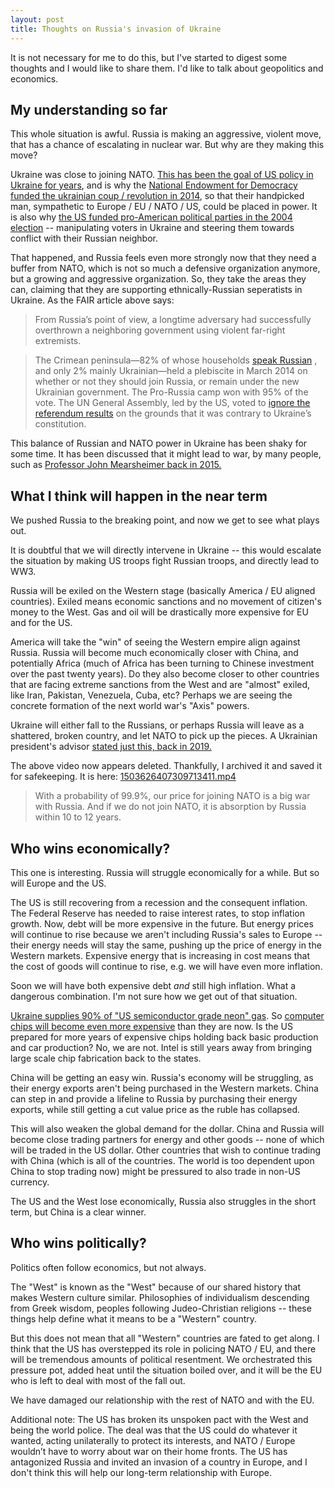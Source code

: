 ```yaml
---
layout: post
title: Thoughts on Russia's invasion of Ukraine
---
```


It is not necessary for me to do this, but I've started to digest some thoughts and I would like to share them. I'd like to talk about geopolitics and economics.

## My understanding so far
This whole situation is awful. Russia is making an aggressive, violent move, that has a chance of escalating in nuclear war. But why are they making this move?

Ukraine was close to joining NATO. [This has been the goal of US policy in Ukraine for years](https://fair.org/home/what-you-should-really-know-about-ukraine/), and is why the [National Endowment for Democracy funded the ukrainian coup / revolution in 2014](https://www.commondreams.org/newswire/2014/03/18/ukraine-and-national-endowment-democracy-form-intervention), so that their handpicked man, sympathetic to Europe / EU / NATO / US, could be placed in power. It is also why [the US funded pro-American political parties in the 2004 election](https://web.archive.org/save/https://www.theguardian.com/world/2004/nov/26/ukraine.usa) -- manipulating voters in Ukraine and steering them towards conflict with their Russian neighbor.

That happened, and Russia feels even more strongly now that they need a buffer from NATO, which is not so much a defensive organization anymore, but a growing and aggressive organization. So, they take the areas they can, claiming that they are supporting ethnically-Russian seperatists in Ukraine. As the FAIR article above says:
> From Russia’s point of view, a longtime adversary had successfully overthrown a neighboring government using violent far-right extremists.    

> The Crimean peninsula—82% of whose households  [speak Russian](https://pdf.usaid.gov/pdf_docs/pnaec705.pdf) , and only 2% mainly Ukrainian—held a plebiscite in March 2014 on whether or not they should join Russia, or remain under the new Ukrainian government. The Pro-Russia camp won with 95% of the vote. The UN General Assembly, led by the US, voted to  [ignore the referendum results](https://www.cfr.org/interview/why-crimean-referendum-illegitimate)  on the grounds that it was contrary to Ukraine’s constitution.    

This balance of Russian and NATO power in Ukraine has been shaky for some time. It has been discussed that it might lead to war, by many people, such as  [Professor John Mearsheimer back in 2015.](https://www.youtube.com/watch?app=desktop&v=JrMiSQAGOS4)


## What I think will happen in the near term
We pushed Russia to the breaking point, and now we get to see what plays out. 

It is doubtful that we will directly intervene in Ukraine -- this would escalate the situation by making US troops fight Russian troops, and directly lead to WW3. 

Russia will be exiled on the Western stage (basically America / EU aligned countries). Exiled means economic sanctions and no movement of citizen's money to the West. Gas and oil will be drastically more expensive for EU and for the US. 

America will take the "win" of seeing the Western empire align against Russia. Russia will become much economically closer with China, and potentially Africa (much of Africa has been turning to Chinese investment over the past twenty years). Do they also become closer to other countries that are facing extreme sanctions from the West and are "almost" exiled, like Iran, Pakistan, Venezuela, Cuba, etc? Perhaps we are seeing the concrete formation of the next world war's "Axis" powers.

Ukraine will either fall to the Russians, or perhaps Russia will leave as a shattered, broken country, and let NATO to pick up the pieces. A Ukrainian president's advisor [stated just this, back in 2019.](https://twitter.com/SDyorin/status/1503626407309713411?s=20&t=qk34-wCB7M9v4MTLoRs--Q)

The above video now appears deleted. Thankfully, I archived it and saved it for safekeeping. It is here: 
<a href='/assets/1503626407309713411.mp4'>1503626407309713411.mp4</a>

> With a probability of 99.9%, our price for joining NATO is a big war with Russia. And if we do not join NATO, it is absorption by Russia within 10 to 12 years.

## Who wins economically?
This one is interesting. Russia will struggle economically for a while. But so will Europe and the US. 

The US is still recovering from a recession and the consequent inflation. The Federal Reserve has needed to raise interest rates, to stop inflation growth. Now, debt will be more expensive in the future. But energy prices will continue to rise because we aren't including Russia's sales to Europe -- their energy needs will stay the same, pushing up the price of energy in the Western markets. Expensive energy that is increasing in cost means that the cost of goods will continue to rise, e.g. we will have even more inflation.

Soon we will have both expensive debt *and* still high inflation. What a dangerous combination. I'm not sure how we get out of that situation.

[Ukraine supplies 90% of "US semiconductor grade neon" gas](https://news.ycombinator.com/item?id=30457490). So [computer chips will become even more expensive](https://www.reuters.com/breakingviews/ukraine-war-flashes-neon-warning-lights-chips-2022-02-24/) than they are now. Is the US prepared for more years of expensive chips holding back basic production and car production? No, we are not. Intel is still years away from bringing large scale chip fabrication back to the states. 

China will be getting an easy win. Russia's economy will be struggling, as their energy exports aren't being purchased in the Western markets. China can step in and provide a lifeline to Russia by purchasing their energy exports, while still getting a cut value price as the ruble has collapsed. 

This will also weaken the global demand for the dollar. China and Russia will become close trading partners for energy and other goods -- none of which will be traded in the US dollar. Other countries that wish to continue trading with China (which is all of the countries. The world is too dependent upon China to stop trading now) might be pressured to also trade in non-US currency. 

The US and the West lose economically, Russia also struggles in the short term, but China is a clear winner.

## Who wins politically?
Politics often follow economics, but not always. 

The "West" is known as the "West" because of our shared history that makes Western culture similar. Philosophies of individualism descending from Greek wisdom, peoples following Judeo-Christian religions -- these things help define what it means to be a "Western" country.

But this does not mean that all "Western" countries are fated to get along. I think that the US has overstepped its role in policing NATO / EU, and there will be tremendous amounts of political resentment. We orchestrated this pressure pot, added heat until the situation boiled over, and it will be the EU who is left to deal with most of the fall out. 

We have damaged our relationship with the rest of NATO and with the EU. 

Additional note: The US has broken its unspoken pact with the West and being the world police. The deal was that the US could do whatever it wanted, acting unilaterally to protect its interests, and NATO / Europe wouldn’t have to worry about war on their home fronts. The US has antagonized Russia and invited an invasion of a country in Europe, and I don't think this will help our long-term relationship with Europe. 
